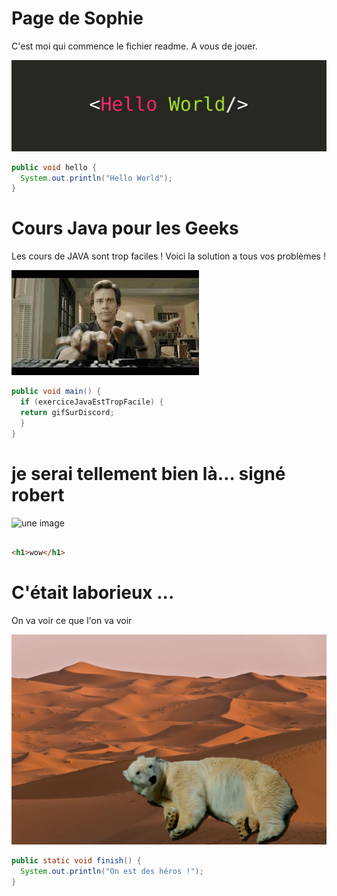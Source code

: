 # Page de Sophie

C'est moi qui commence le fichier readme. A vous de jouer.

![](hello-world.jpeg)

```java
public void hello {
  System.out.println("Hello World");
}
```
# Cours Java pour les Geeks

Les cours de JAVA sont trop faciles ! Voici la solution a tous vos problèmes !

![une image de geek](geek.jpg)

``` java
public void main() {
  if (exerciceJavaEstTropFacile) {
  return gifSurDiscord;
  }
}
```

# je serai tellement bien là… signé robert

![une image](IMG_7951.jpg)

```html

<h1>wow</h1>
```
# C'était laborieux ...

On va voir ce que l'on va voir

![](ourspolaire.jpg)

```java
public static void finish() {
  System.out.println("On est des héros !");
}

```